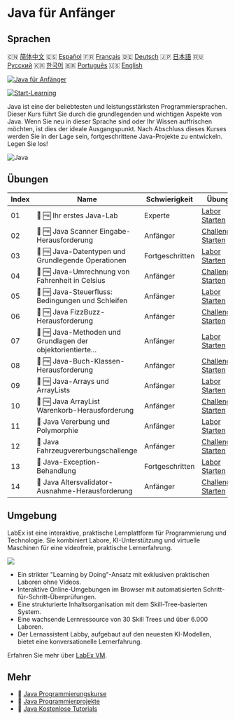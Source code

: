 # Java für Anfänger

## Sprachen

🇨🇳 [简体中文](README_zh.md) 🇪🇸 [Español](README_es.md) 🇫🇷 [Français](README_fr.md) 🇩🇪 [Deutsch](README_de.md) 🇯🇵 [日本語](README_ja.md) 🇷🇺 [Русский](README_ru.md) 🇰🇷 [한국어](README_ko.md) 🇧🇷 [Português](README_pt.md) 🇺🇸 [English](README.md) 

[![Java für Anfänger](https://cover-creator.labex.io/java-for-beginners.png?lang=de)](https://labex.io/de/courses/java-for-beginners)

[![Start-Learning](https://img.shields.io/badge/Start-Learning-whitesmoke?style=for-the-badge)](https://labex.io/de/courses/java-for-beginners)

Java ist eine der beliebtesten und leistungsstärksten Programmiersprachen. Dieser Kurs führt Sie durch die grundlegenden und wichtigen Aspekte von Java. Wenn Sie neu in dieser Sprache sind oder Ihr Wissen auffrischen möchten, ist dies der ideale Ausgangspunkt. Nach Abschluss dieses Kurses werden Sie in der Lage sein, fortgeschrittene Java-Projekte zu entwickeln. Legen Sie los!

![Java](https://img.shields.io/badge/Java-whitesmoke?style=for-the-badge&logo=java)


## Übungen

|   Index | Name                                                        | Schwierigkeit   | Übung                                                                                                                                    |
|---------|-------------------------------------------------------------|-----------------|------------------------------------------------------------------------------------------------------------------------------------------|
|      01 | 📖 🆓 Ihr erstes Java-Lab                                   | Experte         | <a target='_blank' href='https://labex.io/de/tutorials/java-your-first-java-lab-411751'>Labor Starten</a>                                |
|      02 | 🎯 🆓 Java Scanner Eingabe-Herausforderung                  | Anfänger        | <a target='_blank' href='https://labex.io/de/tutorials/java-java-scanner-input-challenge-413835'>Challenge Starten</a>                   |
|      03 | 📖 🆓 Java-Datentypen und Grundlegende Operationen          | Fortgeschritten | <a target='_blank' href='https://labex.io/de/tutorials/java-java-data-types-and-basic-operations-413744'>Labor Starten</a>               |
|      04 | 🎯 🆓 Java-Umrechnung von Fahrenheit in Celsius             | Anfänger        | <a target='_blank' href='https://labex.io/de/tutorials/java-java-fahrenheit-to-celsius-conversion-413851'>Challenge Starten</a>          |
|      05 | 📖 🆓 Java-Steuerfluss: Bedingungen und Schleifen           | Anfänger        | <a target='_blank' href='https://labex.io/de/tutorials/java-java-control-flow-conditionals-and-loops-413751'>Labor Starten</a>           |
|      06 | 🎯 🆓 Java FizzBuzz-Herausforderung                         | Anfänger        | <a target='_blank' href='https://labex.io/de/tutorials/java-java-fizzbuzz-challenge-413852'>Challenge Starten</a>                        |
|      07 | 📖 🆓 Java-Methoden und Grundlagen der objektorientierte... | Anfänger        | <a target='_blank' href='https://labex.io/de/tutorials/java-java-methods-and-basic-object-oriented-programming-413809'>Labor Starten</a> |
|      08 | 🎯 🆓 Java-Buch-Klassen-Herausforderung                     | Anfänger        | <a target='_blank' href='https://labex.io/de/tutorials/java-java-book-class-challenge-413850'>Challenge Starten</a>                      |
|      09 | 📖 🆓 Java-Arrays und ArrayLists                            | Anfänger        | <a target='_blank' href='https://labex.io/de/tutorials/java-java-arrays-and-arraylists-413820'>Labor Starten</a>                         |
|      10 | 🎯 🆓 Java ArrayList Warenkorb-Herausforderung              | Anfänger        | <a target='_blank' href='https://labex.io/de/tutorials/java-java-arraylist-shopping-cart-challenge-413849'>Challenge Starten</a>         |
|      11 | 📖  Java Vererbung und Polymorphie                          | Anfänger        | <a target='_blank' href='https://labex.io/de/tutorials/java-java-inheritance-and-polymorphism-413825'>Labor Starten</a>                  |
|      12 | 🎯  Java Fahrzeugvererbungschallenge                        | Anfänger        | <a target='_blank' href='https://labex.io/de/tutorials/java-java-vehicle-inheritance-challenge-413854'>Challenge Starten</a>             |
|      13 | 📖  Java-Exception-Behandlung                               | Fortgeschritten | <a target='_blank' href='https://labex.io/de/tutorials/java-java-exception-handling-413830'>Labor Starten</a>                            |
|      14 | 🎯  Java Altersvalidator-Ausnahme-Herausforderung           | Anfänger        | <a target='_blank' href='https://labex.io/de/tutorials/java-java-age-validator-exception-challenge-413848'>Challenge Starten</a>         |

## Umgebung

LabEx ist eine interaktive, praktische Lernplattform für Programmierung und Technologie. Sie kombiniert Labore, KI-Unterstützung und virtuelle Maschinen für eine videofreie, praktische Lernerfahrung.

![](https://tutorial-screenshot.getvm.io/images/vm-1725247253.png)

- Ein strikter "Learning by Doing"-Ansatz mit exklusiven praktischen Laboren ohne Videos.
- Interaktive Online-Umgebungen im Browser mit automatisierten Schritt-für-Schritt-Überprüfungen.
- Eine strukturierte Inhaltsorganisation mit dem Skill-Tree-basierten System.
- Eine wachsende Lernressource von 30 Skill Trees und über 6.000 Laboren.
- Der Lernassistent Labby, aufgebaut auf den neuesten KI-Modellen, bietet eine konversationelle Lernerfahrung.

Erfahren Sie mehr über [LabEx VM](https://support.labex.io/using-labex/virtual-machine).

## Mehr

- 🔗 [Java Programmierungskurse](https://github.com/labex-labs/awesome-programming-courses)
- 🔗 [Java Programmierprojekte](https://github.com/labex-labs/awesome-programming-projects)
- 🔗 [Java Kostenlose Tutorials](https://github.com/labex-labs/java-free-tutorials)

